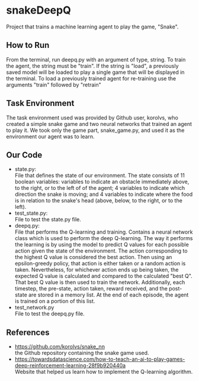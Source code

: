# snakeDeepQ
Project that trains a machine learning agent to play the 
game, "Snake".  
## How to Run
From the terminal, run deepq.py with an argument of type,
string. To train the agent, the string must be "train". If 
the string is "load", a previously saved model will be
loaded to play a single game that will be displayed
in the terminal. To load a previously trained agent
for re-training use the arguments "train" followed
by "retrain"
## Task Environment
The task environment used was provided by Github user,
korolvs, who created a simple snake game and two neural
networks that trained an agent to play it. We took only
the game part, snake_game.py, and used it as the environment
our agent was to learn.
## Our Code
- state.py:  
File that defines the state of our environment. The state
consists of 11 boolean variables: variables to indicate
an obstacle immediately above, to the right, or to 
the left of of the agent; 4 variables to indicate which 
direction the snake is moving; and 4 variables to indicate
where the food is in relation to the snake's head (above,
below, to the right, or to the left).    
- test_state.py:  
File to test the state.py file.
- deepq.py:  
File that performs the Q-learning and training. Contains
a neural network class which is used to perform the deep
Q-learning. The way it performs the learning is by using
the model to predict Q values for each possible action
given the state of the environment. The action corresponding
to the highest Q value is considered the best action. Then
using an epsilon-greedy policy, that action is either taken
or a random action is taken. Nevertheless, for whichever
action ends up being taken, the expected Q value is calculated
and compared to the calculated "best Q". That best Q value is
then used to train the network. Additionally,
each timestep, the pre-state, action taken, reward
received, and the post-state are stored in a memory
list. At the end of each episode, the agent is trained
on a portion of this list.
- test_network.py  
File to test the deepq.py file.  
## References
- https://github.com/korolvs/snake_nn  
the Github repository containing the snake game used.
- https://towardsdatascience.com/how-to-teach-an-ai-to-play-games-deep-reinforcement-learning-28f9b920440a  
Website that helped us learn how to implement the Q-learning
algorithm.

